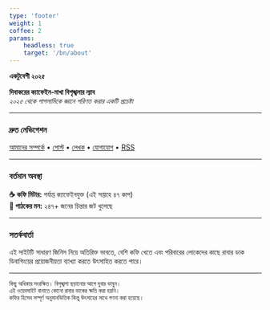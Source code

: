 ```yaml
---
type: 'footer'
weight: 1
coffee: 2
params:
    headless: true
    target: '/bn/about'
---
```


<strong class="section-title">একটুবেশী <i class="icon copyleft"></i> ২০২৫</strong>

**দিবাকরের ক্যাফেইন-মাখা বিশৃঙ্খলার ল্যাব**  
*২০২৫ থেকে পাগলামিকে জ্ঞানে পরিণত করার একটি প্রচেষ্টা*

---

### দ্রুত নেভিগেশন
[আমাদের সম্পর্কে](/bn/about) • [পোস্ট](/bn/post) • [লেখক](/bn/author/dibakar) • [যোগাযোগ](mailto:iamdibakardipu@gmail.com) • [RSS](/bn/rss.xml)

---

### বর্তমান অবস্থা
**☕ কফি মিটার:** পর্যাপ্ত ক্যাফেইনযুক্ত (এই সপ্তাহে ৪৭ কাপ)  
**🧠 পাঠকের মন:** ২৪৭+ জনের চিন্তার জট খুলেছে

---

### সতর্কবার্তা
এই সাইটটি সাধারণ জিনিস নিয়ে অতিরিক্ত ভাবতে, বেশি কফি খেতে এবং পরিবারের লোকেদের কাছে রাবার ডাক ডিবাগিংয়ের প্রয়োজনীয়তা ব্যাখ্যা করতে উৎসাহিত করতে পারে।

---

<small>কিছু অধিকার সংরক্ষিত। বিশৃঙ্খলা ছড়ানোর আগে দুবার ভাবুন।  
এই ওয়েবসাইট বানাতে কোনো রাবার ডাকের ক্ষতি করা হয়নি।  
কফির হিসেব সম্পূর্ণ অনুমানভিত্তিক কিন্তু উৎসাহের সাথে গণনা করা হয়েছে।</small>